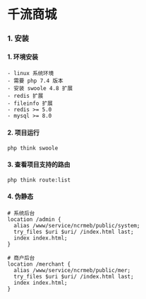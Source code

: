 # 千流商城
### 1. 安装
#### 1. 环境安装
    - linux 系统环境
    - 需要 php 7.4 版本
    - 安装 swoole 4.8 扩展
    - redis 扩展
    - fileinfo 扩展
    - redis >= 5.0
    - mysql >= 8.0
#### 2. 项目运行
```shell
php think swoole
```
#### 3. 查看项目支持的路由
```shell
php think route:list
```
#### 4. 伪静态
```
# 系统后台
location /admin {
  alias /www/service/ncrmeb/public/system;
  try_files $uri $uri/ /index.html last;
  index index.html;
}

```
```
# 商户后台
location /merchant {
  alias /www/service/ncrmeb/public/mer;
  try_files $uri $uri/ /index.html last;
  index index.html;
}
```
